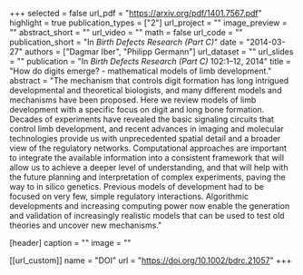 +++
selected = false
url_pdf = "https://arxiv.org/pdf/1401.7567.pdf"
highlight = true
publication_types = ["2"]
url_project = ""
image_preview = ""
abstract_short = ""
url_video = ""
math = false
url_code = ""
publication_short = "In *Birth Defects Research (Part C)*"
date = "2014-03-27"
authors = ["Dagmar Iber", "Philipp Germann"]
url_dataset = ""
url_slides = ""
publication = "In *Birth Defects Research (Part C)* 102:1–12, 2014"
title = "How do digits emerge? - mathematical models of limb development."
abstract = "The mechanism that controls digit formation has long intrigued developmental and theoretical biologists, and many different models and mechanisms have been proposed. Here we review models of limb development with a specific focus on digit and long bone formation. Decades of experiments have revealed the basic signaling circuits that control limb development, and recent advances in imaging and molecular technologies provide us with unprecedented spatial detail and a broader view of the regulatory networks. Computational approaches are important to integrate the available information into a consistent framework that will allow us to achieve a deeper level of understanding, and that will help with the future planning and interpretation of complex experiments, paving the way to in silico genetics. Previous models of development had to be focused on very few, simple regulatory interactions. Algorithmic developments and increasing computing power now enable the generation and validation of increasingly realistic models that can be used to test old theories and uncover new mechanisms."

[header]
  caption = ""
  image = ""

[[url_custom]]
  name = "DOI"
  url = "https://doi.org/10.1002/bdrc.21057"
+++
